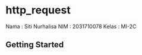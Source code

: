 # http_request

Nama            : Siti Nurhalisa
NIM             : 2031710078
Kelas           : MI-2C

## Getting Started



